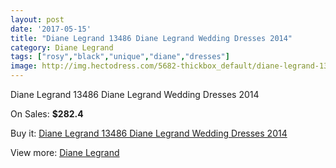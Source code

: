 ```yaml
---
layout: post
date: '2017-05-15'
title: "Diane Legrand 13486 Diane Legrand Wedding Dresses 2014"
category: Diane Legrand
tags: ["rosy","black","unique","diane","dresses"]
image: http://img.hectodress.com/5682-thickbox_default/diane-legrand-13486-diane-legrand-wedding-dresses-2014.jpg
---
```

Diane Legrand 13486 Diane Legrand Wedding Dresses 2014

On Sales: **$282.4**
<a href="https://www.hectodress.com/diane-legrand/2809-diane-legrand-13486-diane-legrand-wedding-dresses-2014.html"><amp-img layout="responsive" width="600" height="600" src="//img.hectodress.com/5682-thickbox_default/diane-legrand-13486-diane-legrand-wedding-dresses-2014.jpg" alt="Diane Legrand 13486 Diane Legrand Wedding Dresses 2014 0" /></a>
<a href="https://www.hectodress.com/diane-legrand/2809-diane-legrand-13486-diane-legrand-wedding-dresses-2014.html"><amp-img layout="responsive" width="600" height="600" src="//img.hectodress.com/5684-thickbox_default/diane-legrand-13486-diane-legrand-wedding-dresses-2014.jpg" alt="Diane Legrand 13486 Diane Legrand Wedding Dresses 2014 1" /></a>
<a href="https://www.hectodress.com/diane-legrand/2809-diane-legrand-13486-diane-legrand-wedding-dresses-2014.html"><amp-img layout="responsive" width="600" height="600" src="//img.hectodress.com/5683-thickbox_default/diane-legrand-13486-diane-legrand-wedding-dresses-2014.jpg" alt="Diane Legrand 13486 Diane Legrand Wedding Dresses 2014 2" /></a>

Buy it: [Diane Legrand 13486 Diane Legrand Wedding Dresses 2014](https://www.hectodress.com/diane-legrand/2809-diane-legrand-13486-diane-legrand-wedding-dresses-2014.html "Diane Legrand 13486 Diane Legrand Wedding Dresses 2014")

View more: [Diane Legrand](https://www.hectodress.com/49-diane-legrand "Diane Legrand")